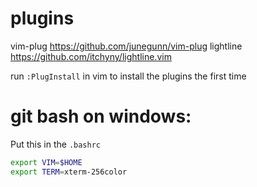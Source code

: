 # plugins
vim-plug https://github.com/junegunn/vim-plug
lightline https://github.com/itchyny/lightline.vim

run `:PlugInstall` in vim to install the plugins the first time

# git bash on windows:
Put this in the `.bashrc`
```bash
export VIM=$HOME
export TERM=xterm-256color
```
